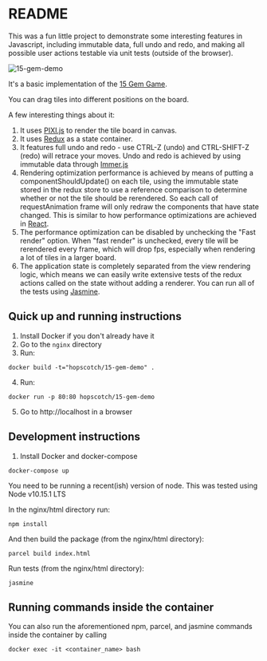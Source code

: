 # README

This was a fun little project to demonstrate some interesting features in Javascript, including immutable data, full undo and redo, and making all possible user actions testable via unit tests (outside of the browser).

![15-gem-demo](https://s3.amazonaws.com/hopscotch-demo-dependencies/15-gem-demo.gif)

It's a basic implementation of the [15 Gem Game](https://en.wikipedia.org/wiki/15_puzzle).

You can drag tiles into different positions on the board.

A few interesting things about it:

1. It uses [PIXI.js](http://www.pixijs.com/) to render the tile board in canvas.
2. It uses [Redux](https://redux.js.org/) as a state container.
3. It features full undo and redo - use CTRL-Z (undo) and CTRL-SHIFT-Z (redo) will retrace your moves. Undo and redo is achieved by using immutable data through [Immer.js](https://hackernoon.com/introducing-immer-immutability-the-easy-way-9d73d8f71cb3)
4. Rendering optimization performance is achieved by means of putting a componentShouldUpdate() on each tile, using the immutable state stored in the redux store to use a reference comparison to determine whether or not the tile should be rerendered. So each call of requestAnimation frame will only redraw the components that have state changed. This is similar to how performance optimizations are achieved in [React](https://reactjs.org/). 
5. The performance optimization can be disabled by unchecking the "Fast render" option. When "fast render" is unchecked, every tile will be rerendered every frame, which will drop fps, especially when rendering a lot of tiles in a larger board.
6. The application state is completely separated from the view rendering logic, which means we can easily write extensive tests of the redux actions called on the state without adding a renderer. You can run all of the tests using [Jasmine](https://jasmine.github.io/).

## Quick up and running instructions

1. Install Docker if you don't already have it
2. Go to the ```nginx``` directory
3. Run: 
```
docker build -t="hopscotch/15-gem-demo" .
```
4. Run: 
```
docker run -p 80:80 hopscotch/15-gem-demo
```

5. Go to http://localhost in a browser

## Development instructions

1. Install Docker and docker-compose

```
docker-compose up
```

You need to be running a recent(ish) version of node. This was tested using Node v10.15.1 LTS

In the nginx/html directory run:

```
npm install 
```

And then build the package (from the nginx/html directory):

```
parcel build index.html
```

Run tests (from the nginx/html directory):

```
jasmine
```

## Running commands inside the container 

You can also run the aforementioned npm, parcel, and jasmine commands inside the container by calling

```
docker exec -it <container_name> bash
``` 